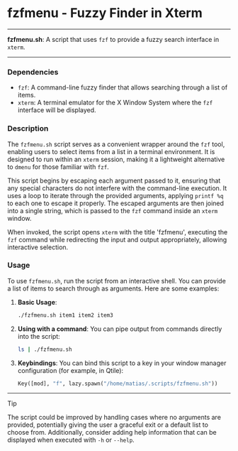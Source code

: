 # fzfmenu - Fuzzy Finder in Xterm

---

**fzfmenu.sh**: A script that uses `fzf` to provide a fuzzy search interface in `xterm`.

---

### Dependencies

- `fzf`: A command-line fuzzy finder that allows searching through a list of items.
- `xterm`: A terminal emulator for the X Window System where the `fzf` interface will be displayed.

### Description

The `fzfmenu.sh` script serves as a convenient wrapper around the `fzf` tool, enabling users to select items from a list in a terminal environment. It is designed to run within an `xterm` session, making it a lightweight alternative to `dmenu` for those familiar with `fzf`.

This script begins by escaping each argument passed to it, ensuring that any special characters do not interfere with the command-line execution. It uses a loop to iterate through the provided arguments, applying `printf %q` to each one to escape it properly. The escaped arguments are then joined into a single string, which is passed to the `fzf` command inside an `xterm` window.

When invoked, the script opens `xterm` with the title 'fzfmenu', executing the `fzf` command while redirecting the input and output appropriately, allowing interactive selection.

### Usage

To use `fzfmenu.sh`, run the script from an interactive shell. You can provide a list of items to search through as arguments. Here are some examples:

1. **Basic Usage**:
    ```bash
    ./fzfmenu.sh item1 item2 item3
    ```

2. **Using with a command**:
    You can pipe output from commands directly into the script:
    ```bash
    ls | ./fzfmenu.sh
    ```

3. **Keybindings**:
    You can bind this script to a key in your window manager configuration (for example, in Qtile):
    ```python
    Key([mod], "f", lazy.spawn("/home/matias/.scripts/fzfmenu.sh"))
    ```

---

> [!TIP]  
> The script could be improved by handling cases where no arguments are provided, potentially giving the user a graceful exit or a default list to choose from. Additionally, consider adding help information that can be displayed when executed with `-h` or `--help`.